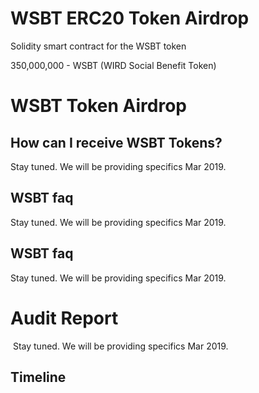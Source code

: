 # WSBT ERC20 Token Airdrop

Solidity smart contract for the WSBT token

350,000,000 - WSBT (WIRD Social Benefit Token)

WSBT Token Airdrop
===========

How can I receive WSBT Tokens? 
-------------------

Stay tuned.  We will be providing specifics Mar 2019.

WSBT faq
-----------

Stay tuned.  We will be providing specifics Mar 2019.

WSBT faq
---------

Stay tuned.  We will be providing specifics Mar 2019.

Audit Report
============
 Stay tuned.  We will be providing specifics Mar 2019.

Timeline
--------




